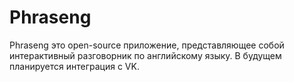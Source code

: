 # Phraseng
Phraseng это open-source приложение, представляющее собой интерактивный разговорник по английскому языку. В будущем планируется интеграция с VK.
